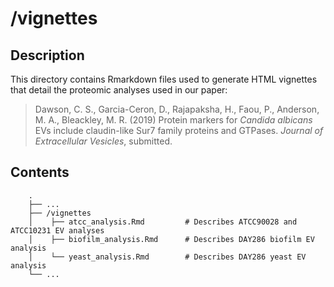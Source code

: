 
<!-- README.md is generated from README.Rmd. Please edit that file -->

# /vignettes

## Description

This directory contains Rmarkdown files used to generate HTML vignettes
that detail the proteomic analyses used in our paper:

> Dawson, C. S., Garcia-Ceron, D., Rajapaksha, H., Faou, P., Anderson,
> M. A., Bleackley, M. R. (2019) Protein markers for *Candida albicans*
> EVs include claudin-like Sur7 family proteins and GTPases. *Journal of
> Extracellular* *Vesicles*, submitted.

## Contents

``` 
    .
    ├── ...
    ├── /vignettes
    │    ├── atcc_analysis.Rmd         # Describes ATCC90028 and ATCC10231 EV analyses
    │    ├── biofilm_analysis.Rmd      # Describes DAY286 biofilm EV analysis
    │    └── yeast_analysis.Rmd        # Describes DAY286 yeast EV analysis
    └── ...
```
